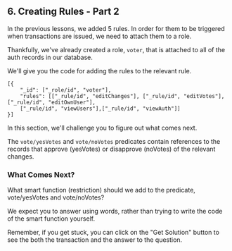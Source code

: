 ## 6. Creating Rules - Part 2

In the previous lessons, we added 5 rules. In order for them to be triggered when transactions are issued, we need to attach them to a role. 

Thankfully, we've already created a role, `voter`, that is attached to all of the auth records in our database. 

We'll give you the code for adding the rules to the relevant rule. 

```
[{
    "_id": ["_role/id", "voter"],
    "rules": [["_rule/id", "editChanges"], ["_rule/id", "editVotes"], ["_rule/id", "editOwnUser"], 
    ["_rule/id", "viewUsers"],["_rule/id", "viewAuth"]]
}]
```

In this section, we'll challenge you to figure out what comes next. 

The `vote/yesVotes` and `vote/noVotes` predicates contain references to the records that approve (yesVotes) or disapprove (noVotes) of the relevant changes. 

<div class="challenge">
<h3>What Comes Next?</h3>

<p>What smart function (restriction) should we add to the predicate, vote/yesVotes and vote/noVotes?</p>

<p>We expect you to answer using words, rather than trying to write the code of the smart function yourself.</p>

<p>Remember, if you get stuck, you can click on the "Get Solution" button to see the both the transaction and the answer to the question.</p>
</div>